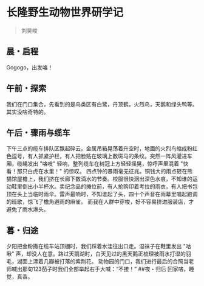 # 长隆野生动物世界研学记

> 刘昊峻

## 晨・启程

Gogogo，出发咯！

## 午前・探索

我们在门口集合，先看到的是鸟类区有白鹭，丹顶鹤，火烈鸟，天鹅和绿头鸭等。
其实没啥奇特的。

## 午后・骤雨与缆车

下午三点的缆车排队区飘起碎云。金属吊箱晃荡着升空时，地面的火烈鸟缩成粉红色逗号，有人抓紧护栏，有人把脸贴在玻璃上数斑马的条纹。突然一阵风灌进车厢，缆绳发出 "咯吱" 轻响，整列缆车在树冠上方轻轻摇晃，惊呼声里混着 "快看！那只白虎在水里！" 的惊叹。
四点钟的暴雨毫无征兆。铜钱大的雨点砸在熊猫馆屋檐上，我们挤在长廊下数滴水的节奏。校服很快洇出深色水痕，不知谁的运动鞋里倒出小半杯水。卖纪念品的摊位前，有人抢购印着考拉的雨衣，有人把书包顶在头上当临时雨伞。雷声最响时，不知谁起了头，四十个声音在雨幕里唱起跑调的班歌，惊飞了檐角避雨的麻雀。
而我在人群中穿梭，好不容易挤进服装店，才避免了雨水淋头。

## 暮・归途

夕阳把金粉撒在缆车站顶棚时，我们踩着水洼往出口走。湿袜子在鞋里发出 "咕啾" 声，却没人在意。路过天鹅湖时，白天见过的黑天鹅正梳理被雨水打湿的羽毛，湖面上漂着几瓣被打落的紫荆花。
动物园的门口，我们进行最后的合照当老师喊出那句123茄子时我们全部举起右手大喊：“不接！”
##夜・归后
回家咯，睡觉，真香。

